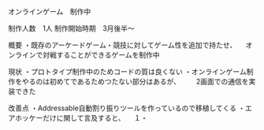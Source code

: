 オンラインゲーム　制作中　

制作人数　1人
制作開始時期　3月後半～

概要
・既存のアーケードゲーム・競技に対してゲーム性を追加で持たせ、
　オンラインで対戦することができるゲームを制作中

現状
・プロトタイプ制作中のためコードの質は良くない
・オンラインゲーム制作をやるのは初めてであるためつたない部分はあるが、
　　2画面での通信を実装できた


改善点
・Addressable自動割り振りツールを作っているので移植してくる
・エアホッケーだけに関して言及すると、
　１・


 
